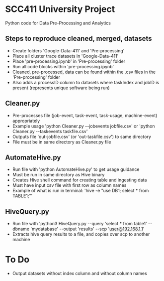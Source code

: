 # SCC411 University Project
Python code for Data Pre-Processing and Analytics

## Steps to reproduce cleaned, merged, datasets
+ Create folders 'Google-Data-411' and 'Pre-processing'
+ Place all cluster trace datasets in 'Google-Data-411'
+ Place 'pre-processing.ipynb' in 'Pre-processing' folder
+ Run all code blocks within 'pre-processing.ipynb'
+ Cleaned, pre-processed, data can be found within the .csv files in the 'Pre-processing' folder
+ Also adds a processID column to datasets where taskIndex and jobID is present (represents unique software being run)

## Cleaner.py
+ Pre-processes file (job-event, task-event, task-usage, machine-event) appropriately
+ Example usage 'python Cleaner.py --jobevents jobfile.csv' or 'python Cleaner.py --taskevents taskfile.csv'
+ Outputs file 'out-jobfile.csv' (or 'out-taskfile.csv') to same directory
+ File must be in same directory as Cleaner.py file

## AutomateHive.py
+ Run file with 'python AutomateHive.py' to get usage guidance
+ Must be run in same directory as Hive binary
+ Creates Hive shell command for creating table and ingesting data
+ Must have input csv file with first row as column names
+ Example of what is run in terminal: 'hive -e "use DB1; select * from TABLE1;"'

## HiveQuery.py
+ Run file with 'python3 HiveQuery.py --query 'select * from table1' --dbname 'mydatabase' --output 'results' --scp 'user@192.168.1.1'
+ Extracts hive query results to a file, and copies over scp to another machine

# To Do
+ Output datasets without index column and without column names
